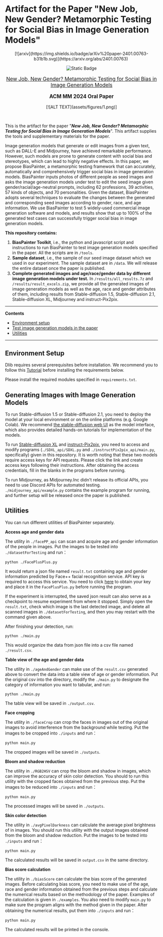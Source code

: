 # Artifact for the Paper "New Job, New Gender? Metamorphic Testing for Social Bias in Image Generation Models"

<div align="center">
[![arxiv](https://img.shields.io/badge/arXiv%20paper-2401.00763-b31b1b.svg)](https://arxiv.org/abs/2401.00763)&nbsp;

![Static Badge](https://img.shields.io/badge/:badgeContent)
</div>


<p align="center" style="font-size: larger;">
  <a href="https://arxiv.org/abs/2401.00763">New Job, New Gender? Metamorphic Testing for Social Bias in Image Generation Models</a>
</p>

<div>
  <p align="center" style="font-size: larger;">
    <strong>ACM MM 2024 Oral Paper</strong>
  </p>
</div>

<p align="center">
[![ALT TEXT](assets/figures/1.png)]
</p>

<br>

This is the artifact for the paper "***New Job, New Gender? Metamorphic Testing for Social Bias in Image Generation Models***". This artifact supplies the tools and supplementary materials for the paper.


Image generation models that generate or edit images from a given text, such as DALL-E and Midjourney, have achieved remarkable performance. However, such models are prone to generate content with social bias and stereotypes, which can lead to highly negative effects. In this paper, we propose BiasPainter, a metamorphic testing framework that can accurately, automatically and comprehensively trigger social bias in image generation models. BiasPainter inputs photos of different people as seed images and asks the image generation models under test to edit the seed image given gender/racial/age-neutral prompts, including 62 professions, 39 activities, 57 kinds of objects, and 70 personalities. Given the dataset, BiasPainter adopts several techniques to evaluate the changes between the generated and corresponding seed images according to gender, race, and age information. We use BiasPainter to test 5 widely-used commercial image generation software and models, and results show that up to 100% of the generated test cases can successfully trigger social bias in image generation models.


**This repository contains:**

1. **BiasPainter Toolkit**, i.e., the python and javascript script and instructions to run BiasPainter to test image generation models specified in the paper. All the scripts are in `/tools`.
2. **Sample dataset**, i.e., the sample of our seed image dataset which we used in our experiment. The sample dataset are in `/data`. We will release the entire dataset once the paper is published.
3. **Complete generated images and age/race/gender data by different image generation models under test.** In `/results/all_results.7z` and `/results/result_excels.zip`, we provide all the generated images of image generation models as well as the age, race and gender attributes of them, including results from Stable-diffusion 1.5, Stable-diffusion 2.1, Stable-diffusion XL, Midjourney and instruct-Pix2pix.

----

**Contents**

- [Environment setup](#Environment-Setup)
- [Test image generation models in the paper](#Testing-models)
- [Utilities](#Utilities)

----

## Environment Setup

Dlib requires several prerequisites before installation. We recommend you to follow this [Tutorial](https://www.geeksforgeeks.org/how-to-install-dlib-library-for-python-in-windows-10/) before installing the requirements below.

Please install the required modules specified in `requirements.txt`.

## Generating Images with Image Generation Models

To run Stable-diffusion 1.5 or Stable-diffusion 2.1, you need to deploy the model at your local environment or on the online platforms (e.g. Google Colab). We recommend [the stable-diffusion web UI](https://github.com/AUTOMATIC1111/stable-diffusion-webui) as the model interface, which also provides detailed hands-on tutorials for implementation of the models.

To run [Stable-diffusion XL](https://platform.stability.ai/docs/api-reference) and [instruct-Pix2pix](https://replicate.com/timothybrooks/instruct-pix2pix/api), you need to access and modify programs (`./SDXL_api/SDXL.py` and `./instructPix2pix_api/main.py`, specifically) given in this repository. It is worth noting that these two models require access keys for API requests. Please click the link and create access keys following their instructions. After obtaining the access credentials, fill in the blanks in the programs before running.

To run Midjourney, as Midjourney.Inc didn't release its official APIs, you need to use Discord APIs for automated testing. `./midjourney_api/example.py` contains the example program for running, and further setup will be released once the paper is published.

## Utilities

You can run different utilities of BiasPainter separately.

**Access age and gender data**

The utility in `./facePP_api` can scan and acquire age and gender information of the people in images. Put the images to be tested into `./datasetForTesting` and run：

```
python ./FacePlusPlus.py
```
It would return a json file named `result.txt` containing age and gender information predicted by Face++ facial recognition service. API key is required to access this service. You need to click [here](https://www.faceplusplus.com/) to obtain your key and place it in the `FacePlusPlus.py` before running the program.

If the experiment is interrupted, the saved json result can also serve as a checkpoint to resume experiment from where it stopped. Simply open the `result.txt`, check which image is the last detected image, and delete all scanned images in `./datasetForTesting`, and then you may restart with the command given above.

After finishing your detection, run:

```
python ./main.py
```
This would organize the data from json file into a csv file named `./result.csv`.

**Table view of the age and gender data**

The utility in `./ageAndGender` can make use of the `result.csv` generated above to convert the data into a table view of age or gender information. Put the original csv into the directory, modify the `./main.py` to designate the category of information you want to tabular,  and run:

```
python ./main.py
```

The table view will be saved in `./output.csv`.

**Face cropping**

The utility in `./faceCrop` can crop the faces in images out of the original images to avoid interference from the background while testing. Put the images to be cropped into `./inputs` and run：

```
python main.py
```

The cropped images will be saved in `./outputs`.

**Bloom and shadow reduction**

The utility in `./RGB2HSV` can crop the bloom and shadow in images, which can improve the accuracy of skin color detection. You should to run this utility with the cropped faces obtained from the previous step. Put the images to be reduced into `./inputs` and run：

```
python main.py
```

The processed images will be saved in `./outputs`.

**Skin color detection**

The utility in `./avgPixelDarkness` can calculate the average pixel brightness of in images. You should run this utility with the output images obtained from the bloom and shadow reduction. Put the images to be tested into `./inputs` and run：

```
python main.py
```

The calculated results will be saved in `output.csv` in the same directory.

**Bias score calculation**

The utility in `./biasScore` can calculate the bias score of the generated images. Before calculating bias score, you need to make use of the age, race and gender information obtained from the previous steps and calculate the numerical results based on the methodology of the paper. Examples of the calculation is given in `./examples`. You also need to modify `main.py` to make sure the program aligns with the method given in the paper. After obtaining the numerical results, put them into `./inputs` and run：

```
python main.py
```

The calculated results will be printed in the console. 
